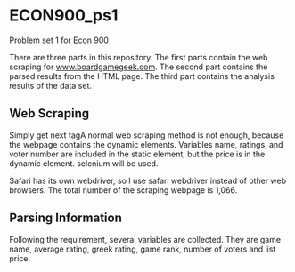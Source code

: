 # ECON900_ps1
Problem set 1 for Econ 900

There are three parts in this repository. The first parts contain the web scraping for www.boardgamegeek.com. The second part contains the parsed results from the HTML page. The third part contains the analysis results of the data set. 

## Web Scraping

Simply get next tagA normal web scraping method is not enough, because the webpage contains the dynamic elements. Variables name, ratings, and voter number are included in the static element, but the price is in the dynamic element. selenium will be used.

Safari has its own webdriver, so I use safari webdriver instead of other web browsers. The total number of the scraping webpage is 1,066.

## Parsing Information

Following the requirement, several variables are collected. They are game name, average rating, greek rating,  game rank, number of voters and list price. 
 
